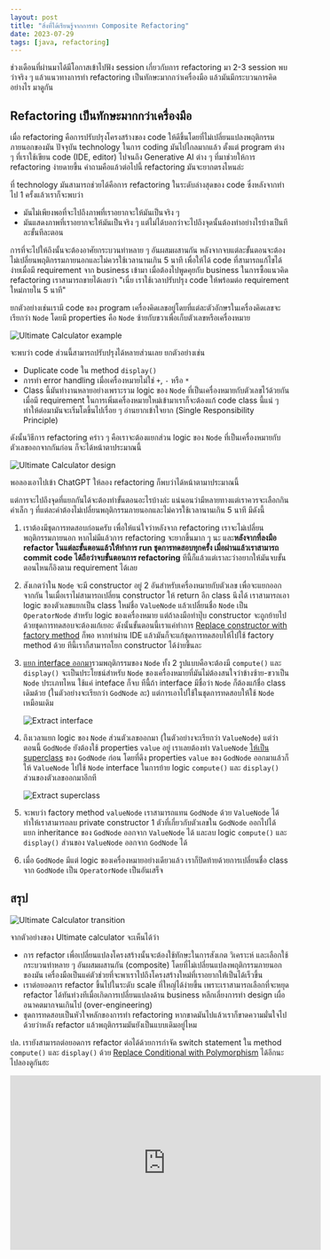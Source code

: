 ```yaml
---
layout: post
title: "สิ่งที่ได้เรียนรู้จากการทำ Composite Refactoring"
date: 2023-07-29
tags: [java, refactoring]
---
```


ช่วงเดือนที่ผ่านมาได้มีโอกาสเข้าไปฟัง session เกี่ยวกับการ refactoring มา 2-3 session พบว่าจริง ๆ แล้วแนวทางการทำ refactoring เป็นทักษะมากกว่าเครื่องมือ แล้วมันมีกระบวนการคิดอย่างไร มาดูกัน

## Refactoring เป็นทักษะมากกว่าเครื่องมือ
เมื่อ refactoring คือการปรับปรุงโครงสร้างของ code ให้ดีขึ้นโดยที่ไม่เปลี่ยนแปลงพฤติกรรมภายนอกของมัน ปัจจุบัน technology ในการ coding มันไปไกลมากแล้ว ตั้งแต่ program ต่าง ๆ ที่เราใช้เขียน code (IDE, editor) ไปจนถึง Generative AI ต่าง ๆ ที่มาช่วยให้การ refactoring ง่ายดายขึ้น คำถามคือแล้วต่อไปนี้ refactoring มันจะยากตรงไหนล่ะ  

ที่ technology มันสามารถช่วยได้คือการ refactoring ในระดับล่างสุดของ code ซึ่งหลังจากทำไป 1 ครั้งแล้วเราก็จะพบว่า

- มันไม่เพียงพอที่จะไปถึงภาพที่เราอยากจะให้มันเป็นจริง ๆ
- มันแสดงภาพที่เราอยากจะให้มันเป็นจริง ๆ แต่ไม่ได้บอกว่าจะไปถึงจุดนั้นต้องทำอย่างไรบ้างเป็นทีละขั้นทีละตอน

การที่จะไปให้ถึงนั้นจะต้องอาศัยกระบวนท่าหลาย ๆ อันผสมผสานกัน หลังจากจบแต่ละขั้นตอนจะต้องไม่เปลี่ยนพฤติกรรมภายนอกและไม่ควรใช้เวลานานเกิน 5 นาที เพื่อให้ได้ code ที่สามารถแก้ไขได้ง่ายเมื่อมี requirement จาก business เข้ามา เมื่อต้องไปพูดคุยกับ business ในการซื้อแนวคิด refactoring เราสามารถขายได้เลยว่า "เนี่ย เราใช้เวลาปรับปรุง code ให้พร้อมต่อ requirement ใหม่ภายใน 5 นาที"

ยกตัวอย่างเช่นเรามี code ของ program เครื่องคิดเลขอยู่โดยที่แต่ละตัวอักษรในเครื่องคิดเลขจะเรียกว่า `Node` โดยมี properties คือ `Node` ซ้ายกับขวาเพื่อเก็บตัวเลขหรือเครื่องหมาย

![Ultimate Calculator example](/assets/2023-07-29-ultimate-calculator-example.png)

<script src="https://gist.github.com/raksit31667/7e2e1dcfd82aae6c20092267ed024070.js"></script>

จะพบว่า code ส่วนนี้สามารถปรับปรุงได้หลายส่วนเลย ยกตัวอย่างเช่น

- Duplicate code ใน method `display()`
- การทำ error handling เมื่อเครื่องหมายไม่ใช่ `+`, `-` หรือ `*`
- Class นี้มันทำงานหลายอย่างเพราะรวม logic ของ `Node` ที่เป็นเครื่องหมายกับตัวเลขไว้ด้วยกัน เมื่อมี requirement ในการเพิ่มเครื่องหมายใหม่เข้ามาเราก็จะต้องแก้ code class นี้แน่ ๆ ทำให้ต่อมามันจะเริ่มโตขึ้นไปเรื่อย ๆ อ่านยากเข้าใจยาก (Single Responsibility Principle)

ดังนั้นวิธีการ refactoring คร่าว ๆ คือเราจะต้องแยกส่วน logic ของ `Node` ที่เป็นเครื่องหมายกับตัวเลขออกจากกันก่อน ก็จะได้หน้าตาประมาณนี้

![Ultimate Calculator design](/assets/2023-07-29-ultimate-calculator-design.png)

พอลองเอาไปเข้า ChatGPT ให้ลอง refactoring ก็พบว่าได้หน้าตามาประมาณนี้

<script src="https://gist.github.com/raksit31667/d82945ffda4c18008eef1d94810a9d9a.js"></script>

แต่การจะไปถึงจุดที่แยกกันได้จะต้องทำขั้นตอนอะไรบ้างล่ะ แน่นอนว่ามีหลายทางแต่เราควรจะเลือกกินคำเล็ก ๆ ที่แต่ละคำต้องไม่เปลี่ยนพฤติกรรมภายนอกและไม่ควรใช้เวลานานเกิน 5 นาที มีดังนี้

1. เราต้องมีชุดการทดสอบก่อนครับ เพื่อให้แน่ใจว่าหลังจาก refactoring เราจะไม่เปลี่ยนพฤติกรรมภายนอก หากไม่มีแล้วการ refactoring จะยากขึ้นมาก ๆ นะ และ**หลังจากที่ลงมือ refactor ในแต่ละขั้นตอนแล้วให้ทำการ run ชุดการทดสอบทุกครั้ง เมื่อผ่านแล้วเราสามารถ commit code ได้ถือว่าจบขั้นตอนการ refactoring** ทีนี้ก็แล้วแต่เราละว่าอยากให้มันจบขั้นตอนไหนก็อิงตาม requirement ได้เลย

    <script src="https://gist.github.com/raksit31667/8f172c5154add8d26f5c5e60b1d33c1a.js"></script>

2. สังเกตว่าใน `Node` จะมี constructor อยู่ 2 อันสำหรับเครื่องหมายกับตัวเลข เพื่อจะแยกออกจากกัน ในเมื่อเราไม่สามารถเปลี่ยน constructor ให้ return อีก class นึงได้ เราสามารถเอา logic ของตัวเลขแยกเป็น class ใหม่ชื่อ `ValueNode` แล้วเปลี่ยนชื่อ `Node` เป็น `OperatorNode` สำหรับ logic ของเครื่องหมาย แต่ถ้าลงมือทำปุ๊บ constructor จะถูกย้ายไปด้วยชุดการทดสอบจะต้องแก้เยอะ ดังนั้นขั้นตอนนี้เราแค่ทำการ [Replace constructor with factory method](https://refactoring.guru/replace-constructor-with-factory-method) ก็พอ หากทำผ่าน IDE แล้วมันก็จะแก้ชุดการทดสอบให้ไปใช้ factory method ด้วย ทีนี้เราก็สามารถโยก constructor ได้ง่ายขึ้นละ

    <script src="https://gist.github.com/raksit31667/36c8fbca1869e83a29acd1dd1fbe41ec.js"></script>

3. [แยก interface ออกมา](https://refactoring.guru/extract-interface)รวมพฤติกรรมของ `Node` ทั้ง 2 รูปแบบคือจะต้องมี `compute()` และ `display()` จะเป็นประโยชน์สำหรับ `Node` ของเครื่องหมายที่มันไม่ต้องสนใจว่าข้างซ้าย-ขวาเป็น `Node` ประเภทไหน ใช้แค่ inteface ก็จบ ทีนี้ถ้า interface มีชื่อว่า `Node` ก็ต้องแก้ชื่อ class เดิมด้วย (ในตัวอย่างจะเรียกว่า `GodNode` ละ) แต่การเอาไปใช้ในชุดการทดสอบให้ใช้ `Node` เหมือนเดิม

    ![Extract interface](/assets/2023-07-29-extract-interface.png)

    <script src="https://gist.github.com/raksit31667/40b0bb21fa0baf7449c42d2b9074e02d.js"></script>
    <script src="https://gist.github.com/raksit31667/7d90028a71c3a01e2298b076d414f9b0.js"></script>

4. ถึงเวลาแยก logic ของ `Node` ส่วนตัวเลขออกมา (ในตัวอย่างจะเรียกว่า `ValueNode`) แต่ว่าตอนนี้ `GodNode` ยังต้องใช้ properties `value` อยู่ เราเลยต้องทำ `ValueNode` [ให้เป็น superclass](https://refactoring.guru/extract-superclass) ของ `GodNode` ก่อน  โดยที่ดึง properties `value` ของ `GodNode` ออกมาแล้วก็ให้ `ValueNode` ไปใช้ `Node` interface ในการย้าย logic `compute()` และ `display()` ส่วนของตัวเลขออกมาอีกที

    ![Extract superclass](/assets/2023-07-29-extract-superclass.png)

    <script src="https://gist.github.com/raksit31667/10f9d45e3b0eb06ddd7a1688a74c3c8d.js"></script>
    <script src="https://gist.github.com/raksit31667/6dcf9326b86df3db43412b71a389191c.js"></script>

5. จะพบว่า factory method `valueNode` เราสามารถแทน `GodNode` ด้วย `ValueNode` ได้ ทำให้เราสามารถลบ private constructor 1 ตัวที่เกี่ยวกับตัวเลขใน `GodNode` ออกไปได้ แยก inheritance ของ `GodNode` ออกจาก `ValueNode` ได้ และลบ logic `compute()` และ `display()` ส่วนของ `ValueNode` ออกจาก `GodNode` ได้

    <script src="https://gist.github.com/raksit31667/e8a18f1b0ae8cdc835a3ea50dd0b35eb.js"></script>
    <script src="https://gist.github.com/raksit31667/ed7dc3d03e13fdfcf7cdfbba0ae19084.js"></script>

6. เมื่อ `GodNode` มีแต่ logic ของเครื่องหมายอย่างเดียวแล้ว เราก็ปิดท้ายด้วยการเปลี่ยนชื่อ class จาก `GodNode` เป็น `OperatorNode` เป็นอันเสร็จ

    <script src="https://gist.github.com/raksit31667/71f0571bf6a43e63b6149d96f2039cd4.js"></script>

## สรุป
![Ultimate Calculator transition](/assets/2023-07-29-ultimate-calculator-transition.png)

จากตัวอย่างของ Ultimate calculator จะเห็นได้ว่า

- การ refactor เพื่อเปลี่ยนแปลงโครงสร้างนั้นจะต้องใช้ทักษะในการสังเกต วิเคราะห์ และเลือกใช้กระบวนท่าหลาย ๆ อันผสมผสานกัน (composite) โดยที่ไม่เปลี่ยนแปลงพฤติกรรมภายนอกของมัน เครื่องมือเป็นแค่ตัวช่วยที่จะพาเราไปถึงโครงสร้างใหม่ที่เราอยากให่้เป็นได้เร็วขึ้น
- เราต่อยอดการ refactor ขึ้นไปในระดับ scale ที่ใหญ่ได้ง่ายขึ้น เพราะเราสามารถเลือกที่จะหยุด refactor ได้ทันท่วงทีเมื่อเกิดการเปลี่ยนแปลงด้าน business หลีกเลี่ยงการทำ design เผื่ออนาคตมากจนเกินไป (over-engineering)
- ชุดการทดสอบเป็นหัวใจหลักของการทำ refactoring หากขาดมันไปแล้วเราก็ขาดความมั่นใจไปด้วยว่าหลัง refactor แล้วพฤติกรรมมันยังเป็นแบบเดิมอยู่ไหม

ปล. เรายังสามารถต่อยอดการ refactor ต่อได้ด้วยการกำจัด switch statement ใน method `compute()` และ `display()` ด้วย [Replace Conditional with Polymorphism](https://refactoring.guru/replace-conditional-with-polymorphism) ได้อีกนะ ไปลองดูกันฮะ

<iframe width="560" height="315" src="https://www.youtube.com/embed/GBfBAAZkN6g" title="YouTube video player" frameborder="0" allow="accelerometer; autoplay; clipboard-write; encrypted-media; gyroscope; picture-in-picture; web-share" allowfullscreen></iframe>

